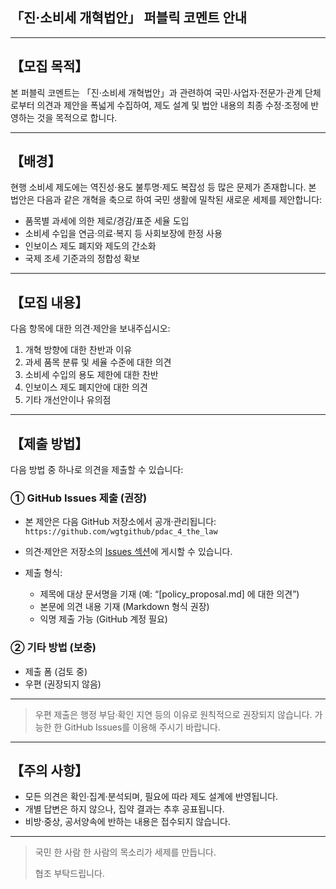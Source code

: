 ## 「진·소비세 개혁법안」 퍼블릭 코멘트 안내

---

## 【모집 목적】

본 퍼블릭 코멘트는 「진·소비세 개혁법안」과 관련하여 국민·사업자·전문가·관계 단체로부터 의견과 제안을 폭넓게 수집하여, 제도 설계 및 법안 내용의 최종 수정·조정에 반영하는 것을 목적으로 합니다.

---

## 【배경】

현행 소비세 제도에는 역진성·용도 불투명·제도 복잡성 등 많은 문제가 존재합니다. 본 법안은 다음과 같은 개혁을 축으로 하여 국민 생활에 밀착된 새로운 세제를 제안합니다:

- 품목별 과세에 의한 제로/경감/표준 세율 도입  
- 소비세 수입을 연금·의료·복지 등 사회보장에 한정 사용  
- 인보이스 제도 폐지와 제도의 간소화  
- 국제 조세 기준과의 정합성 확보  

---

## 【모집 내용】

다음 항목에 대한 의견·제안을 보내주십시오:

1. 개혁 방향에 대한 찬반과 이유  
2. 과세 품목 분류 및 세율 수준에 대한 의견  
3. 소비세 수입의 용도 제한에 대한 찬반  
4. 인보이스 제도 폐지안에 대한 의견  
5. 기타 개선안이나 유의점  

---

## 【제출 방법】

다음 방법 중 하나로 의견을 제출할 수 있습니다:

### ① GitHub Issues 제출 (권장)

- 본 제안은 다음 GitHub 저장소에서 공개·관리됩니다:  
  `https://github.com/wgtgithub/pdac_4_the_law`

- 의견·제안은 저장소의 [Issues 섹션](https://github.com/wgtgithub/pdac_4_the_law/issues)에 게시할 수 있습니다.  

- 제출 형식:  
  - 제목에 대상 문서명을 기재 (예: “[policy_proposal.md] 에 대한 의견”)  
  - 본문에 의견 내용 기재 (Markdown 형식 권장)  
  - 익명 제출 가능 (GitHub 계정 필요)  

### ② 기타 방법 (보충)

- 제출 폼 (검토 중)  
- 우편 (권장되지 않음)  

---

> 우편 제출은 행정 부담·확인 지연 등의 이유로 원칙적으로 권장되지 않습니다. 가능한 한 GitHub Issues를 이용해 주시기 바랍니다.

---

## 【주의 사항】

- 모든 의견은 확인·집계·분석되며, 필요에 따라 제도 설계에 반영됩니다.  
- 개별 답변은 하지 않으나, 집약 결과는 추후 공표됩니다.  
- 비방·중상, 공서양속에 반하는 내용은 접수되지 않습니다.  

---

> 국민 한 사람 한 사람의 목소리가 세제를 만듭니다.  
>  
> 협조 부탁드립니다.  
